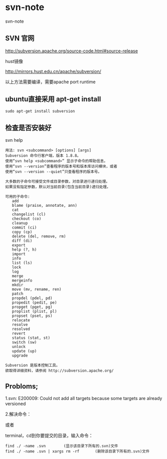 # svn-note
svn-note

## SVN 官网

http://subversion.apache.org/source-code.html#source-release

hust镜像 

http://mirrors.hust.edu.cn/apache/subversion/

以上方法需要编译，需要apache port runtime

## ubuntu直接采用 apt-get install

```
sudo apt-get install subversion
```
## 检查是否安装好
svn help
```
用法: svn <subcommand> [options] [args]
Subversion 命令行客户端，版本 1.8.8。
使用“svn help <subcommand>” 显示子命令的帮助信息。
使用“svn --version”查看程序的版本号和版本库访问模块，或者
使用“svn --version --quiet”只查看程序的版本号。

大多数的子命令可接受文件或目录参数，对目录进行递归处理。
如果没有指定参数，默认对当前目录(包含当前目录)递归处理。

可用的子命令:
   add
   blame (praise, annotate, ann)
   cat
   changelist (cl)
   checkout (co)
   cleanup
   commit (ci)
   copy (cp)
   delete (del, remove, rm)
   diff (di)
   export
   help (?, h)
   import
   info
   list (ls)
   lock
   log
   merge
   mergeinfo
   mkdir
   move (mv, rename, ren)
   patch
   propdel (pdel, pd)
   propedit (pedit, pe)
   propget (pget, pg)
   proplist (plist, pl)
   propset (pset, ps)
   relocate
   resolve
   resolved
   revert
   status (stat, st)
   switch (sw)
   unlock
   update (up)
   upgrade

Subversion 是版本控制工具。
欲取得详细资料，请参阅 http://subversion.apache.org/

```
## Probloms;

   1.svn: E200009: Could not add all targets because some targets are already versioned
   
   2.解决命令：
   
或者

terminal，cd到你要提交的目录，输入命令：
```
find ./ -name .svn        (显示该目录下所有的.svn)文件
find ./ -name .svn | xargs rm -rf       (删除该目录下所有的.svn)文件
```
